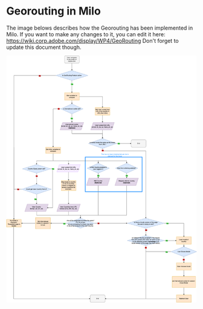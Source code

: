# Georouting in Milo
The image belows describes how the Georouting has been implemented in Milo.
If you want to make any changes to it, you can edit it here: https://wiki.corp.adobe.com/display/WP4/GeoRouting
Don't forget to update this document though. 

![](georoutingInMilo.png)
